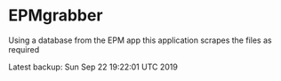 # EPMgrabber
Using a database from the EPM app this application scrapes the files as required


Latest backup: Sun Sep 22 19:22:01 UTC 2019
